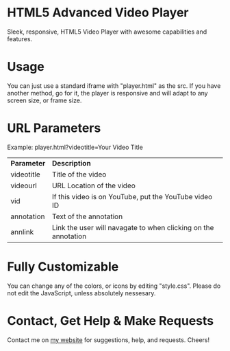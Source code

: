 HTML5 Advanced Video Player
========================
Sleek, responsive, HTML5  Video Player with awesome capabilities and features.

Usage
========================
You can just use a standard iframe with "player.html" as the src. If you have another method, go for it, the player is responsive and will adapt to any screen size, or frame size.

URL Parameters
========================

Example: player.html?videotitle=Your Video Title

<table>

<tr><td><b>Parameter</b></td><td><b>Description</b></td></tr>

<tr><td>videotitle</td><td>Title of the video</td></tr>

<tr><td>videourl</td><td>URL Location of the video</td></tr>

<tr><td>vid</td><td>If this video is on YouTube, put the YouTube video ID</td></tr>

<tr><td>annotation</td><td>Text of the annotation</td></tr>

<tr><td>annlink</td><td>Link the user will navagate to when clicking on the annotation</td></tr>

</table>

Fully Customizable
========================
You can change any of the colors, or icons by editing "style.css". Please do not edit the JavaScript, unless absolutely nessesary.

Contact, Get Help & Make Requests
==============
Contact me on <a href='http://brandon-jordan.weebly.com/contact-me' target="_blank">my website</a> for suggestions, help, and requests. Cheers!
